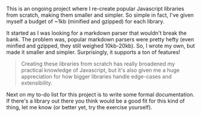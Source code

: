 This is an ongoing project where I re-create popular Javascript libraries from scratch, making them smaller and simpler. So simple in fact, I've given myself a budget of ~1kb (minified and gzipped) for each library.

It started as I was looking for a markdown parser that wouldn't break the bank. The problem was, popular markdown parsers were pretty hefty (even minfied and gzipped, they still weighed 10kb-20kb). So, I wrote my own, but made it smaller and simpler. Surprisingly, it supports a ton of features!

> Creating these libraries from scratch has really broadened my practical knowledge of Javascript, but it's also given me a huge appreciation for how bigger libraries handle edge-cases and extensibility.

Next on my to-do list for this project is to write some formal documentation. If there's a library out there you think would be a good fit for this kind of thing, let me know (or better yet, try the exercise yourself).